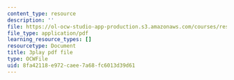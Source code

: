 ```yaml
---
content_type: resource
description: ''
file: https://ol-ocw-studio-app-production.s3.amazonaws.com/courses/res-18-009-learn-differential-equations-up-close-with-gilbert-strang-and-cleve-moler-fall-2015/8fa42118e972caee7a68fc6013d39d61_Mva9UIz_wwA.pdf
file_type: application/pdf
learning_resource_types: []
resourcetype: Document
title: 3play pdf file
type: OCWFile
uid: 8fa42118-e972-caee-7a68-fc6013d39d61
---
```

